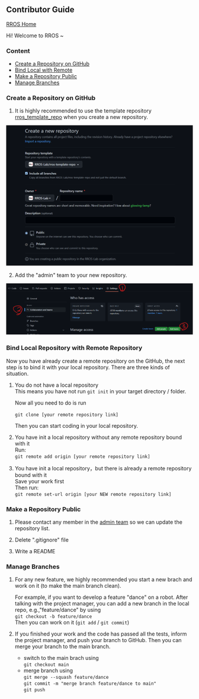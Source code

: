 ## Contributor Guide

[RROS Home](https://github.com/RROS-Lab)


Hi! Welcome to RROS ~

### Content
- [Create a Repository on GitHub](#create-a-repository-on-github)
- [Bind Local with Remote](#bind-local-repository-with-remote-repository)
- [Make a Repository Public](#make-a-repository-public)
- [Manage Branches](#manage-branches)


### Create a Repository on GitHub
1. It is highly recommended to use the template repository [rros_template_repo](https://github.com/RROS-Lab/rros_template_repo) when you create a new repository.


<p style="text-align: center;">
  <img src="./pic/CG2.png"  width="600" />
</p>

2. Add the "admin" team to your new repository.
<p style="text-align: center;">
  <img src="./pic/CG1.png"  width="600" />
</p>



### Bind Local Repository with Remote Repository
Now you have already create a remote repository on the GitHub, the next step is to bind it with your local repository. There are three kinds of situation.

1. You do not have a local repository  
    This means you have not run `git init` in your target directory / folder.

    Now all you need to do is run
    
    `git clone [your remote repository link]` 

    Then you can start coding in your local repository.

1. You have init a local repository without any remote repository bound with it  
    Run:  
    `git remote add origin [your remote repository link]` 

1. You have init a local repository，but there is already a remote repository bound with it  
    Save your work first  
    Then run:  
    `git remote set-url origin [your NEW remote repository link]`



### Make a Repository Public

1. Please contact any member in the [admin team](https://github.com/orgs/RROS-Lab/teams/admin) so we can update the repository list.

1. Delete ".gitignore" file

1. Write a README


### Manage Branches

1. For any new feature, we highly recommended you start a new brach and work on it (to make the main branch clean).   

    For example, if you want to develop a feature "dance" on a robot. After talking with the project manager, you can add a new branch in the local repo, e.g.,"feature/dance" by using  
    `git checkout -b feature/dance`  
    Then you can work on it (`git add` / `git commit`)

1. If you finished your work and the code has passed all the tests, inform the project manager, and push your branch to GitHub. Then you can merge your branch to the main branch.  
    
    - switch to the main brach using  
        `git checkout main`  
    - merge branch using  
      `git merge --squash feature/dance`  
      `git commit -m "merge branch feature/dance to main"`  
      `git push`








